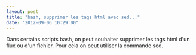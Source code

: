 ```yaml
---
layout: post
title: "bash, supprimer les tags html avec sed..."
date: "2012-09-06 10:29:00"
---
```

Dans certains scripts bash, on peut souhaiter supprimer les tags html d'un flux ou d'un fichier. Pour cela on peut utiliser la commande sed.  <br /><br /><script src="//pastebin.com/embed_js/XATCDx7H"></script><br /><br /><div style="height: 0; overflow: hidden;">sed, tag, html</div>
